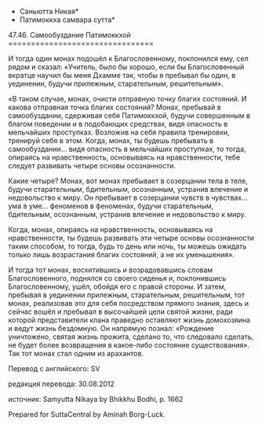 * Саньютта Никая*
* Патимоккха самвара сутта*

47\.46\. Самообуздание Патимоккхой
\=\=\=\=\=\=\=\=\=\=\=\=\=\=\=\=\=\=\=\=\=\=\=\=\=\=\=\=\=\=\=\=

И тогда один монах подошёл к Благословенному, поклонился ему, сел рядом и сказал: «Учитель, было бы хорошо, если бы Благословенный вкратце научил бы меня Дхамме так, чтобы я пребывал бы один, в уединении, будучи прилежным, старательным, решительным»\.

«В таком случае, монах, очисти отправную точку благих состояний\. И какова отправная точка благих состояний? Монах, пребывай в самообуздании, сдерживая себя Патимоккхой, будучи совершенным в благом поведении и в подобающих средствах, видя опасность в мельчайших проступках\. Возложив на себя правила тренировки, тренируй себя в этом\. Когда, монах, ты будешь пребывать в самообуздании… видя опасность в мельчайших проступках, то тогда, опираясь на нравственность, основываясь на нравственности, тебе следует развивать четыре основы осознанности\.

Какие четыре? Монах, вот монах пребывает в созерцании тела в теле, будучи старательным, бдительным, осознанным, устранив влечение и недовольство к миру\. Он пребывает в созерцании чувств в чувствах… ума в уме… феноменов в феноменах, будучи старательным, бдительным, осознанным, устранив влечение и недовольство к миру\.

Когда, монах, опираясь на нравственность, основываясь на нравственности, ты будешь развивать эти четыре основы осознанности таким способом, то тогда, будь то день или ночь, ты можешь ожидать только лишь возрастания благих состояний, а не их уменьшения»\.

И тогда тот монах, восхитившись и возрадовавшись словам Благословенного, поднялся со своего сиденья и, поклонившись Благословенному, ушёл, обойдя его с правой стороны\. И затем, пребывая в уединении прилежным, старательным, решительным, тот монах, реализовав это для себя посредством прямого знания, здесь и сейчас вошёл и пребывал в высочайшей цели святой жизни, ради которой представители клана праведно оставляют жизнь домохозяина и ведут жизнь бездомную\. Он напрямую познал: «Рождение уничтожено, святая жизнь прожита, сделано то, что следовало сделать, не будет более возвращения в какое\-либо состояние существования»\. Так тот монах стал одним из арахантов\.

Перевод с английского: SV

редакция перевода: 30\.08\.2012

источник: Samyutta Nikaya by Bhikkhu Bodhi, p\. 1662

Prepared for SuttaCentral by Aminah Borg\-Luck\.